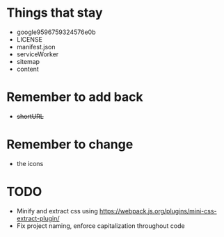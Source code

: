 # Things that stay
  - google9596759324576e0b
  - LICENSE
  - manifest.json
  - serviceWorker
  - sitemap
  - content

# Remember to add back
  - ~~shortURL~~

# Remember to change
  - the icons

# TODO
  - Minify and extract css using https://webpack.js.org/plugins/mini-css-extract-plugin/
  - Fix project naming, enforce capitalization throughout code